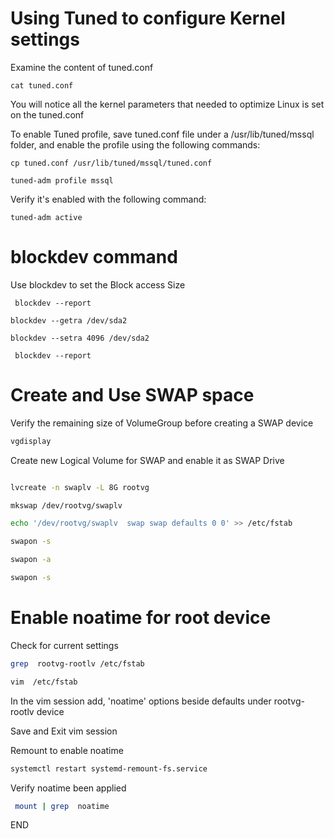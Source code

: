 # Using Tuned to configure Kernel settings
Examine the content of tuned.conf 

` cat tuned.conf ` 

You will notice all the kernel parameters that needed to optimize Linux is set on the tuned.conf 

To enable  Tuned profile, save tuned.conf file under a /usr/lib/tuned/mssql folder, and enable the profile using the following commands:

`cp tuned.conf /usr/lib/tuned/mssql/tuned.conf`

`tuned-adm profile mssql`

Verify it's enabled with the following command:

`tuned-adm active`

# blockdev command
Use blockdev to set the Block access Size

` blockdev --report`

` blockdev --getra /dev/sda2 ` 

` blockdev --setra 4096 /dev/sda2 `

` blockdev --report`

# Create and Use SWAP space
Verify the remaining size of VolumeGroup before creating a SWAP device

```sh 
vgdisplay 
```

Create new Logical Volume for SWAP and enable it as SWAP Drive

```sh 

lvcreate -n swaplv -L 8G rootvg

mkswap /dev/rootvg/swaplv

echo '/dev/rootvg/swaplv  swap swap defaults 0 0' >> /etc/fstab

swapon -s

swapon -a

swapon -s

```

# Enable noatime for root device 
Check for current settings

```sh 
grep  rootvg-rootlv /etc/fstab 

vim  /etc/fstab 

```

In the vim session add, 'noatime' options beside defaults under  rootvg-rootlv device 

Save and Exit vim session 

Remount to enable noatime 

```sh 
systemctl restart systemd-remount-fs.service 
```

Verify noatime been applied

```sh 
 mount | grep  noatime
 ```

 END